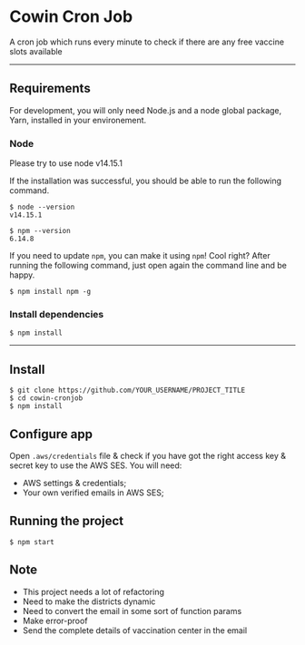 # Cowin Cron Job

A cron job which runs every minute to check if there are any free vaccine slots available

---
## Requirements

For development, you will only need Node.js and a node global package, Yarn, installed in your environement.

### Node
Please try to use node v14.15.1

If the installation was successful, you should be able to run the following command.

    $ node --version
    v14.15.1

    $ npm --version
    6.14.8

If you need to update `npm`, you can make it using `npm`! Cool right? After running the following command, just open again the command line and be happy.

    $ npm install npm -g

###
### Install dependencies

    $ npm install

---

## Install

    $ git clone https://github.com/YOUR_USERNAME/PROJECT_TITLE
    $ cd cowin-cronjob
    $ npm install

## Configure app

Open `.aws/credentials` file & check if you have got the right access key & secret key to use the AWS SES. You will need:

- AWS settings & credentials;
- Your own verified emails in AWS SES;

## Running the project

    $ npm start

## Note
- This project needs a lot of refactoring
- Need to make the districts dynamic
- Need to convert the email in some sort of function params
- Make error-proof
- Send the complete details of vaccination center in the email
